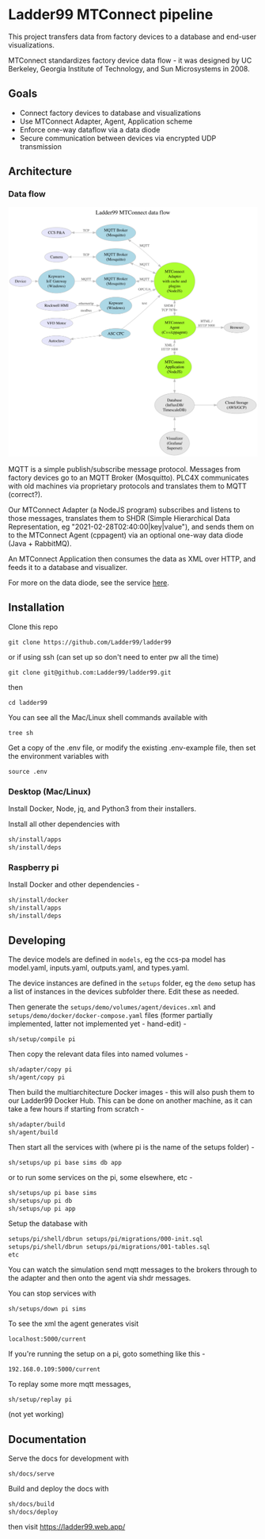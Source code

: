 # Ladder99 MTConnect pipeline

This project transfers data from factory devices to a database and end-user visualizations. 

MTConnect standardizes factory device data flow - it was designed by UC Berkeley, Georgia Institute of Technology, and Sun Microsystems in 2008. 


## Goals

- Connect factory devices to database and visualizations
- Use MTConnect Adapter, Agent, Application scheme
- Enforce one-way dataflow via a data diode
- Secure communication between devices via encrypted UDP transmission


## Architecture

### Data flow

![arch](design/architecture.dot.svg)

MQTT is a simple publish/subscribe message protocol. Messages from factory devices go to an MQTT Broker (Mosquitto). PLC4X communicates with old machines via proprietary protocols and translates them to MQTT (correct?). 

Our MTConnect Adapter (a NodeJS program) subscribes and listens to those messages, translates them to SHDR (Simple Hierarchical Data Representation, eg "2021-02-28T02:40:00|key|value"), and sends them on to the MTConnect Agent (cppagent) via an optional one-way data diode (Java + RabbitMQ). 

An MTConnect Application then consumes the data as XML over HTTP, and feeds it to a database and visualizer. 

For more on the data diode, see the service [here](services/diode).


## Installation

Clone this repo

    git clone https://github.com/Ladder99/ladder99

or if using ssh (can set up so don't need to enter pw all the time)

    git clone git@github.com:Ladder99/ladder99.git

then

    cd ladder99

You can see all the Mac/Linux shell commands available with

    tree sh

Get a copy of the .env file, or modify the existing .env-example file, then set the environment variables with

    source .env

### Desktop (Mac/Linux)

Install Docker, Node, jq, and Python3 from their installers. 

Install all other dependencies with

    sh/install/apps
    sh/install/deps

### Raspberry pi

Install Docker and other dependencies -

    sh/install/docker
    sh/install/apps
    sh/install/deps


## Developing

The device models are defined in `models`, eg the ccs-pa model has model.yaml, inputs.yaml, outputs.yaml, and types.yaml. 

The device instances are defined in the `setups` folder, eg the `demo` setup has a list of instances in the devices subfolder there. Edit these as needed.

Then generate the `setups/demo/volumes/agent/devices.xml` and `setups/demo/docker/docker-compose.yaml` files (former partially implemented, latter not implemented yet - hand-edit) -

    sh/setup/compile pi

Then copy the relevant data files into named volumes - 

    sh/adapter/copy pi
    sh/agent/copy pi

Then build the multiarchitecture Docker images - this will also push them to our Ladder99 Docker Hub. This can be done on another machine, as it can take a few hours if starting from scratch -

    sh/adapter/build
    sh/agent/build

Then start all the services with (where pi is the name of the setups folder) -

    sh/setups/up pi base sims db app

or to run some services on the pi, some elsewhere, etc -

    sh/setups/up pi base sims
    sh/setups/up pi db
    sh/setups/up pi app

Setup the database with

    setups/pi/shell/dbrun setups/pi/migrations/000-init.sql
    setups/pi/shell/dbrun setups/pi/migrations/001-tables.sql
    etc


You can watch the simulation send mqtt messages to the brokers through to the adapter and then onto the agent via shdr messages. 

You can stop services with

    sh/setups/down pi sims

To see the xml the agent generates visit

    localhost:5000/current

If you're running the setup on a pi, goto something like this -

    192.168.0.109:5000/current 

To replay some more mqtt messages,

    sh/setup/replay pi

(not yet working)


## Documentation

Serve the docs for development with

    sh/docs/serve

Build and deploy the docs with

    sh/docs/build
    sh/docs/deploy

then visit https://ladder99.web.app/
